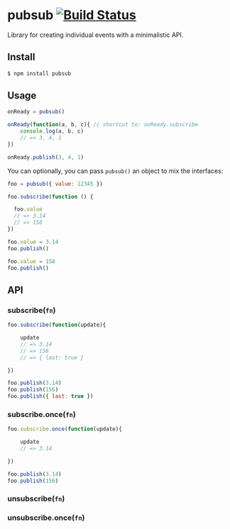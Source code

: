 # pubsub [![Build Status](https://travis-ci.org/azer/pubsub.png)](https://travis-ci.org/azer/pubsub)

Library for creating individual events with a minimalistic API.

## Install

```bash
$ npm install pubsub
```

## Usage

```js
onReady = pubsub()

onReady(function(a, b, c){ // shortcut to: onReady.subscribe
    console.log(a, b, c)
    // => 3, 4, 1
})

onReady.publish(3, 4, 1)
```

You can optionally, you can pass `pubsub()` an object to mix the interfaces:

```js
foo = pubsub({ value: 12345 })

foo.subscribe(function () {

  foo.value
  // => 3.14
  // => 158
})

foo.value = 3.14
foo.publish()

foo.value = 158
foo.publish()
```

## API

### subscribe(`fn`)

```js
foo.subscribe(function(update){

    update
    // => 3.14
    // => 156
    // => { last: true }

})

foo.publish(3.14)
foo.publish(156)
foo.publish({ last: true })
```

### subscribe.once(`fn`)

```js
foo.subscribe.once(function(update){

    update
    // => 3.14

})

foo.publish(3.14)
foo.publish(156)

```

### unsubscribe(`fn`)

### unsubscribe.once(`fn`)
